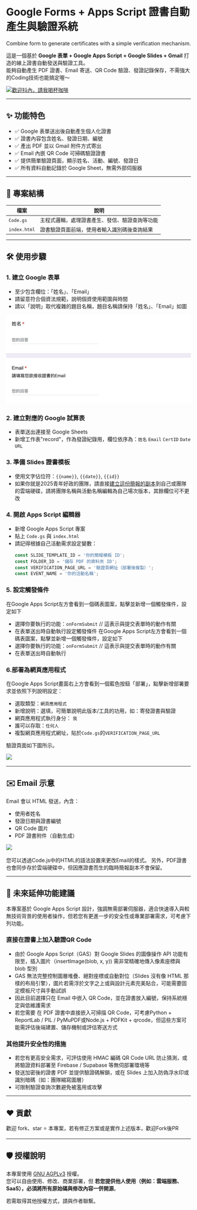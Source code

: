 # Google Forms + Apps Script 證書自動產生與驗證系統
Combine form to generate certificates with a simple verification mechanism.

這是一個基於 **Google 表單 + Google Apps Script + Google Slides + Gmail** 打造的線上證書自動發送與驗證工具。  
能夠自動產生 PDF 證書、Email 寄送、QR Code 驗證、發證記錄保存，不需強大的Coding技術也能搞定喔～

[![歡迎抖內，請我喝杯咖啡](https://ko-fi.com/img/githubbutton_sm.svg)](https://ko-fi.com/C0C3ODORW)

---

## ✨ 功能特色

- ✅ Google 表單送出後自動產生個人化證書
- ✅ 證書內容包含姓名、發證日期、編號
- ✅ 產出 PDF 並以 Gmail 附件方式寄出
- ✅ Email 內嵌 QR Code 可掃碼驗證證書
- ✅ 提供簡單驗證頁面，顯示姓名、活動、編號、發證日
- ✅ 所有資料自動記錄於 Google Sheet，無需外部伺服器

---

## 📁 專案結構

| 檔案 | 說明 |
|------|------|
| `Code.gs` | 主程式邏輯，處理證書產生、發信、驗證查詢等功能 |
| `index.html` | 證書驗證頁面前端，使用者輸入識別碼後查詢結果 |

---

## 🛠️ 使用步驟

### 1. 建立 Google 表單
- 至少包含欄位：「姓名」、「Email」
- 請留意符合個資法規範，說明個資使用範圍與時間
- 請以「說明」取代複雜的題目名稱，題目名稱請保持「姓名」、「Email」如圖
  
![](/Sample_form.png)


### 2. 建立對應的 Google 試算表
- 表單送出連接至 Google Sheets
- 新增工作表"record"，作為發證紀錄用，欄位依序為：`姓名`	`Email`	`CertID`	`Date`	`URL`

### 3. 準備 Slides 證書模板
- 使用文字佔位符：`{{name}}`, `{{date}}`, `{{id}}`
- 如果你就是2025青年好政的團隊，請直接[建立這份簡報的副本](https://docs.google.com/presentation/d/1SuZodeeqhWdcz-GbO8b-RcNl4_0Vnbv1WCYETEvxTxk/edit?usp=sharing)到自己或團隊的雲端硬碟，請將團隊名稱與活動名稱編輯為自己場次版本，其餘欄位可不更改

### 4. 開啟 Apps Script 編輯器
- 新增 Google Apps Script 專案
- 貼上 `Code.gs` 與 `index.html`
- 請記得根據自己活動需求設定變數：
  ```js
  const SLIDE_TEMPLATE_ID = '你的簡報模板 ID';
  const FOLDER_ID = '儲存 PDF 的資料夾 ID';
  const VERIFICATION_PAGE_URL = '驗證頁網址（部署後複製）';
  const EVENT_NAME = '你的活動名稱';


### 5. 設定觸發條件
在Google Apps Script左方會看到一個碼表圖案，點擊並新增一個觸發條件，設定如下
- 選擇你要執行的功能：`onFormSubmit`  // 這表示與提交表單時的動作有關
- 在表單送出時自動執行設定觸發條件
在Google Apps Script左方會看到一個碼表圖案，點擊並新增一個觸發條件，設定如下
- 選擇你要執行的功能：`onFormSubmit`  // 這表示與提交表單時的動作有關
- 在表單送出時自動執行



### 6.部署為網頁應用程式
在Google Apps Script畫面右上方會看到一個藍色按鈕「部署」，點擊新增部署要求並依照下列說明設定：
- 選取類型：`網頁應用程式`
- 新增說明：選填，可簡單說明此版本/工具的功用，如：寄發證書與驗證
- 網頁應用程式執行身分： `我`
- 誰可以存取：`任何人`
- 複製網頁應用程式網址，貼於`Code.gs`的`VERIFICATION_PAGE_URL`

驗證頁面如下圖所示。

![](/Sample_verify.jpg)  

---

## ✉️ Email 示意
Email 會以 HTML 發送，內含：

* 使用者姓名
* 發證日期與證書編號
* QR Code 圖片
* PDF 證書附件（自動生成）

![](/Sample_mail.jpg)  

您可以透過Code.js中的HTML的語法設置來更改Email的樣式。
另外，PDF證書也會同步存於雲端硬碟中，但因應證書而生的臨時簡報副本不會保留。

---

## 🔐 未來延伸功能建議
本專案基於 Google Apps Script 設計，強調無需部署伺服器，適合快速導入與較無技術背景的使用者操作，但若您有更進一步的安全性或專業部署需求，可考慮下列功能。

### 直接在證書上加入驗證QR Code
* 由於 Google Apps Script（GAS）對 Google Slides 的圖像操作 API 功能有限至，插入圖片（insertImage(blob, x, y)) 需非常精確地傳入像素座標與 blob 型別
* GAS 無法完整控制圖層堆疊、絕對座標或自動對位（Slides 沒有像 HTML 那樣的布局引擎），圖片若需浮於文字之上或與設計元素完美貼合，可能需要固定模板尺寸與手動試誤
* 因此目前選擇只在 Email 中嵌入 QR Code，並在證書放入編號，保持系統穩定與低維護需求
* 若您需要 在 PDF 證書中直接嵌入可掃描 QR Code，可考慮Python + ReportLab / PIL / PyMuPDF或Node.js + PDFKit + qrcode，但這些方案可能需評估後端建置、儲存機制或評估寄送方式


### 其他提升安全性的措施
* 若您有更高安全需求，可評估使用 HMAC 編碼 QR Code URL 防止猜測，或將驗證資料部署至 Firebase / Supabase 等無伺部署環境等
* 發送加密後的證書 PDF 並提供驗證碼解鎖，或在 Slides 上加入防偽浮水印或識別暗碼（如：團隊縮寫圖層）
* 可限制驗證查詢次數避免被濫用或攻擊

---

## ❤️ 貢獻

歡迎 fork、star ⭐️ 本專案，若有修正方案或是實作上述版本，歡迎Fork後PR

---

## 🛡️ 授權說明

本專案使用 [GNU AGPLv3](https://www.gnu.org/licenses/agpl-3.0.html) 授權。  
您可以自由使用、修改、商業部署，但 **若您提供他人使用（例如：雲端服務、SaaS），必須將所有原始碼與修改內容一併開源**。

若需取得其他授權方式，請與作者聯繫。
